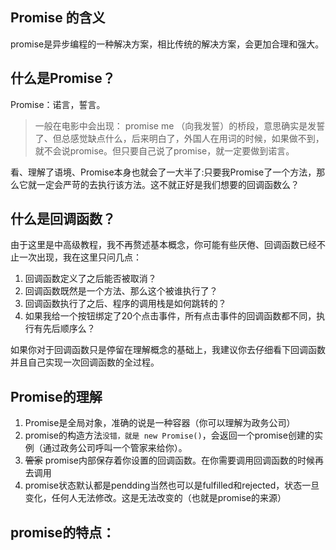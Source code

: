 ## Promise 的含义
promise是异步编程的一种解决方案，相比传统的解决方案，会更加合理和强大。

## 什么是Promise？
Promise：诺言，誓言。

> 一般在电影中会出现： promise me （向我发誓）的桥段，意思确实是发誓了、但总感觉缺点什么，后来明白了，外国人在用词的时候，如果做不到，
就不会说promise。但只要自己说了promise，就一定要做到诺言。

看、理解了语境、Promise本身也就会了一大半了:只要我Promise了一个方法，那么它就一定会严苛的去执行该方法。这不就正好是我们想要的回调函数么？

## 什么是回调函数？
由于这里是中高级教程，我不再赘述基本概念，你可能有些厌倦、回调函数已经不止一次出现，我在这里只问几点：
1. 回调函数定义了之后能否被取消？
2. 回调函数既然是一个方法、那么这个被谁执行了？
3. 回调函数执行了之后、程序的调用栈是如何跳转的？
4. 如果我给一个按钮绑定了20个点击事件，所有点击事件的回调函数都不同，执行有先后顺序么？

如果你对于回调函数只是停留在理解概念的基础上，我建议你去仔细看下回调函数并且自己实现一次回调函数的全过程。

## Promise的理解
1. Promise是全局对象，准确的说是一种容器（你可以理解为政务公司）
2. promise的构造方法`没错，就是 new Promise()`，会返回一个promise创建的实例（通过政务公司呼叫一个管家来给你）。
3. ~~管家~~ promise内部保存着你设置的回调函数。在你需要调用回调函数的时候再去调用
4. promise状态默认都是pendding当然也可以是fulfilled和rejected，状态一旦变化，任何人无法修改。这是无法改变的（也就是promise的来源）
## promise的特点：